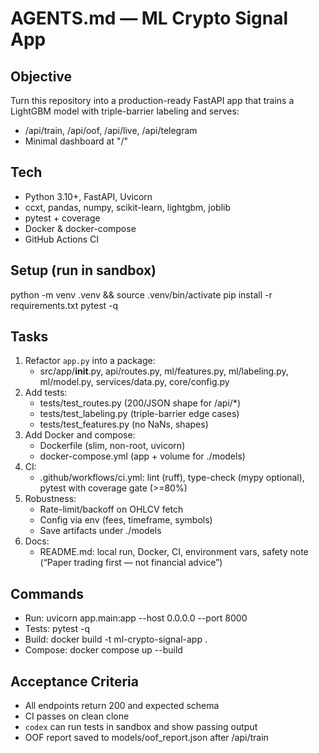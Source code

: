 # AGENTS.md — ML Crypto Signal App

## Objective
Turn this repository into a production-ready FastAPI app that trains a LightGBM model with triple-barrier labeling and serves:
- /api/train, /api/oof, /api/live, /api/telegram
- Minimal dashboard at "/"

## Tech
- Python 3.10+, FastAPI, Uvicorn
- ccxt, pandas, numpy, scikit-learn, lightgbm, joblib
- pytest + coverage
- Docker & docker-compose
- GitHub Actions CI

## Setup (run in sandbox)
python -m venv .venv && source .venv/bin/activate
pip install -r requirements.txt
pytest -q

## Tasks
1. Refactor `app.py` into a package:
   - src/app/__init__.py, api/routes.py, ml/features.py, ml/labeling.py, ml/model.py, services/data.py, core/config.py
2. Add tests:
   - tests/test_routes.py (200/JSON shape for /api/*)
   - tests/test_labeling.py (triple-barrier edge cases)
   - tests/test_features.py (no NaNs, shapes)
3. Add Docker and compose:
   - Dockerfile (slim, non-root, uvicorn)
   - docker-compose.yml (app + volume for ./models)
4. CI:
   - .github/workflows/ci.yml: lint (ruff), type-check (mypy optional), pytest with coverage gate (>=80%)
5. Robustness:
   - Rate-limit/backoff on OHLCV fetch
   - Config via env (fees, timeframe, symbols)
   - Save artifacts under ./models
6. Docs:
   - README.md: local run, Docker, CI, environment vars, safety note (“Paper trading first — not financial advice”)

## Commands
- Run: uvicorn app.main:app --host 0.0.0.0 --port 8000
- Tests: pytest -q
- Build: docker build -t ml-crypto-signal-app .
- Compose: docker compose up --build

## Acceptance Criteria
- All endpoints return 200 and expected schema
- CI passes on clean clone
- `codex` can run tests in sandbox and show passing output
- OOF report saved to models/oof_report.json after /api/train
